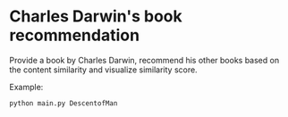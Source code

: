 # Charles Darwin's book recommendation 

Provide a book by Charles Darwin, recommend his other books based on the content similarity and visualize similarity score.

Example:


```
python main.py DescentofMan
```
